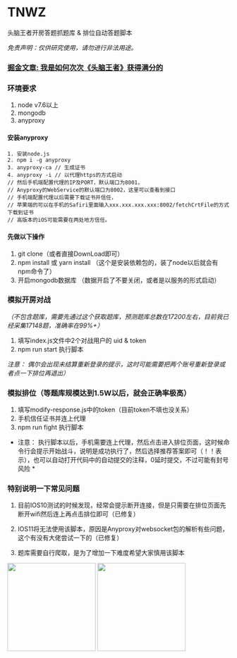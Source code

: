 # TNWZ
头脑王者开房答题抓题库 & 排位自动答题脚本

*免责声明：仅供研究使用，请勿进行非法用途。*

### [掘金文章: 我是如何次次《头脑王者》获得满分的](https://juejin.im/post/5a5b4097518825734d149423)

### 环境要求
1. node v7.6以上
2. mongodb
3. anyproxy

#### 安装anyproxy
```
1. 安装node.js
2. npm i -g anyproxy
3. anyproxy-ca // 生成证书
4. anyproxy -i // 以代理https的方式启动
// 然后手机端配置代理的IP及PORT，默认端口为8001，
// Anyproxy的WebService的默认端口为8002，这里可以查看到接口
// 手机端配置代理以后需要下载证书并信任，
// 苹果端的可以在手机的Safiri里面输入xxx.xxx.xxx.xxx:8002/fetchCrtFile的方式下载到证书
// 高版本的iOS可能需要在两处地方信任。
```
#### 先做以下操作
1. git clone（或者直接DownLoad即可）
2. npm install 或 yarn install （这个是安装依赖包的，装了node以后就会有npm命令了）
3. 开启mongodb数据库 （数据开启了不要关闭，或者是以服务的形式启动）

### 模拟开房对战
*（不包含题库，需要先通过这个获取题库，预测题库总数在17200左右，目前我已经采集17148题，准确率在99%+）*
1. 填写index.js文件中2个对战用户的 uid & token
2. npm run start 执行脚本

*注意： 偶尔会出现未结算重新登录的提示，这时可能需要把两个账号重新登录或者点一下排位再退出）*

### 模拟排位（等题库规模达到1.5W以后，就会正确率极高）
1. 填写modify-response.js中的token（目前token不填也没关系）
2. 手机信任证书并连上代理
3. npm run fight 执行脚本

* 注意： 执行脚本以后，手机需要连上代理，然后点击进入排位页面，这时候命令行会提示开始战斗，说明是成功执行了，然后选择推荐答案即可（！！表示），也可以自动打开代码中的自动提交的注释，0延时提交，不过可能有封号风险 *

### 特别说明一下常见问题
1. 目前IOS10测试的时候发现，经常会提示断开连接，但是只需要在排位页面先断开wifi然后连上再点击排位即可（已修复）

2. IOS11将无法使用该脚本，原因是Anyproxy对websocket包的解析有些问题，这个有没有大佬尝试一下的（已修复）

3. 题库需要自行爬取，是为了增加一下难度希望大家慎用该脚本

<img src="https://s1.ax1x.com/2018/01/17/pD1p36.jpg" width="200" height="200" />
<img src="https://s1.ax1x.com/2018/01/17/pDDhEq.jpg" width="200" height="200" />
